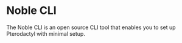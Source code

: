 # Noble CLI
The Noble CLI is an open source CLI tool that enables you to set up Pterodactyl with minimal setup.